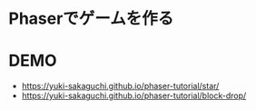 # Phaserでゲームを作る

# DEMO
* https://yuki-sakaguchi.github.io/phaser-tutorial/star/
* https://yuki-sakaguchi.github.io/phaser-tutorial/block-drop/